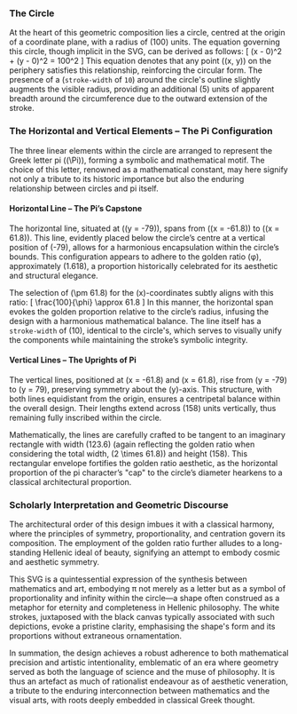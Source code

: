 ### The Circle
At the heart of this geometric composition lies a circle, centred at the origin of a coordinate plane, with a radius of \(100\) units. The equation governing this circle, though implicit in the SVG, can be derived as follows:
\[
(x - 0)^2 + (y - 0)^2 = 100^2
\]
This equation denotes that any point \((x, y)\) on the periphery satisfies this relationship, reinforcing the circular form. The presence of a \(`stroke-width` of `10`\) around the circle's outline slightly augments the visible radius, providing an additional \(5\) units of apparent breadth around the circumference due to the outward extension of the stroke.

### The Horizontal and Vertical Elements – The Pi Configuration
The three linear elements within the circle are arranged to represent the Greek letter pi (\(\Pi\)), forming a symbolic and mathematical motif. The choice of this letter, renowned as a mathematical constant, may here signify not only a tribute to its historic importance but also the enduring relationship between circles and pi itself.

#### Horizontal Line – The Pi’s Capstone
The horizontal line, situated at \((y = -79)\), spans from \((x = -61.8)\) to \((x = 61.8)\). This line, evidently placed below the circle’s centre at a vertical position of \(-79\), allows for a harmonious encapsulation within the circle’s bounds. This configuration appears to adhere to the golden ratio (φ), approximately \(1.618\), a proportion historically celebrated for its aesthetic and structural elegance. 

The selection of \(\pm 61.8\) for the \(x\)-coordinates subtly aligns with this ratio:
\[
\frac{100}{\phi} \approx 61.8
\]
In this manner, the horizontal span evokes the golden proportion relative to the circle’s radius, infusing the design with a harmonious mathematical balance. The line itself has a `stroke-width` of \(10\), identical to the circle's, which serves to visually unify the components while maintaining the stroke’s symbolic integrity.

#### Vertical Lines – The Uprights of Pi
The vertical lines, positioned at \(x = -61.8\) and \(x = 61.8\), rise from \(y = -79\) to \(y = 79\), preserving symmetry about the \(y\)-axis. This structure, with both lines equidistant from the origin, ensures a centripetal balance within the overall design. Their lengths extend across \(158\) units vertically, thus remaining fully inscribed within the circle. 

Mathematically, the lines are carefully crafted to be tangent to an imaginary rectangle with width \(123.6\) (again reflecting the golden ratio when considering the total width, \(2 \times 61.8\)) and height \(158\). This rectangular envelope fortifies the golden ratio aesthetic, as the horizontal proportion of the pi character’s "cap" to the circle’s diameter hearkens to a classical architectural proportion.

### Scholarly Interpretation and Geometric Discourse
The architectural order of this design imbues it with a classical harmony, where the principles of symmetry, proportionality, and centration govern its composition. The employment of the golden ratio further alludes to a long-standing Hellenic ideal of beauty, signifying an attempt to embody cosmic and aesthetic symmetry.

This SVG is a quintessential expression of the synthesis between mathematics and art, embodying π not merely as a letter but as a symbol of proportionality and infinity within the circle—a shape often construed as a metaphor for eternity and completeness in Hellenic philosophy. The white strokes, juxtaposed with the black canvas typically associated with such depictions, evoke a pristine clarity, emphasising the shape's form and its proportions without extraneous ornamentation.

In summation, the design achieves a robust adherence to both mathematical precision and artistic intentionality, emblematic of an era where geometry served as both the language of science and the muse of philosophy. It is thus an artefact as much of rationalist endeavour as of aesthetic veneration, a tribute to the enduring interconnection between mathematics and the visual arts, with roots deeply embedded in classical Greek thought.
